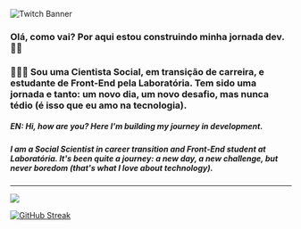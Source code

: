 ![Twitch Banner](https://user-images.githubusercontent.com/72772467/163661016-1bb26845-d321-49c7-aae9-3c38dfcc29ab.png)
### Olá, como vai? Por aqui estou construindo minha jornada dev.🤘🏼
### 👩🏽‍💻 Sou uma Cientista Social, em transição de carreira, e estudante de Front-End pela Laboratória. Tem sido uma jornada e tanto: um novo dia, um novo desafio, mas nunca tédio (é isso que eu amo na tecnologia). 

##### EN: Hi, how are you? Here I'm building my journey in development.
##### I am a Social Scientist in career transition and Front-End student at Laboratória. It's been quite a journey: a new day, a new challenge, but never boredom (that's what I love about technology).
---






<!--
**aragaolala/aragaolala** is a ✨ _special_ ✨ repository because its `README.md` (this file) appears on your GitHub profile.

Here are some ideas to get you started:



- 🔭 I’m currently working on ...
- 🌱 I’m currently learning ...
- 👯 I’m looking to collaborate on ...
- 🤔 I’m looking for help with ...
- 💬 Ask me about ...
- 📫 How to reach me: ...
- 😄 Pronouns: ...
- ⚡ Fun fact: ...
-->



<img align="" src="https://github-readme-stats.vercel.app/api/top-langs/?username=aragaolala&hide=html&layout=compact&theme=synthwave"/>

[![GitHub Streak](http://github-readme-streak-stats.herokuapp.com?user=aragaolala&hide_border=true&date_format=M%20j%5B%2C%20Y%5D&ring=6612DD&background=000000&border=DDDDDDAF&stroke=DDDDDD63&fire=DD3F3F&currStreakLabel=7CDD0A&sideNums=7CDD0A&dates=DDDDDD&sideLabels=6612DD)](https://git.io/streak-stats)
